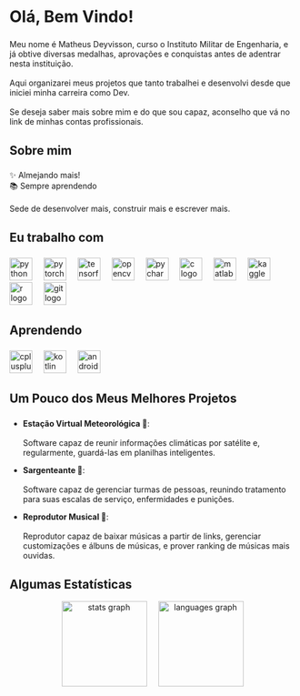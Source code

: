 ###

<h1 align="left">Olá, Bem Vindo!</h1>

###

<p align="left">Meu nome é Matheus Deyvisson, curso o Instituto Militar de Engenharia, e já obtive diversas medalhas, aprovações e conquistas antes de adentrar nesta instituição.<br><br>Aqui organizarei meus projetos que tanto trabalhei e desenvolvi desde que iniciei minha carreira como Dev.<br><br>Se deseja saber mais sobre mim e do que sou capaz, aconselho que vá no link de minhas contas profissionais.</p>

###

<h2 align="left">Sobre mim</h2>

###

<p align="left">✨ Almejando mais!<br>📚 Sempre aprendendo<br><br>Sede de desenvolver mais, construir mais e escrever mais.</p>

###

<h2 align="left">Eu trabalho com</h2>

###

<div align="left">
  <img src="https://cdn.jsdelivr.net/gh/devicons/devicon/icons/python/python-original.svg" height="40" alt="python logo"  />
  <img width="12" />
  <img src="https://cdn.jsdelivr.net/gh/devicons/devicon/icons/pytorch/pytorch-original.svg" height="40" alt="pytorch logo"  />
  <img width="12" />
  <img src="https://cdn.jsdelivr.net/gh/devicons/devicon/icons/tensorflow/tensorflow-original.svg" height="40" alt="tensorflow logo"  />
  <img width="12" />
  <img src="https://cdn.jsdelivr.net/gh/devicons/devicon/icons/opencv/opencv-original.svg" height="40" alt="opencv logo"  />
  <img width="12" />
  <img src="https://cdn.jsdelivr.net/gh/devicons/devicon/icons/pycharm/pycharm-original.svg" height="40" alt="pycharm logo"  />
  <img width="12" />
  <img src="https://cdn.jsdelivr.net/gh/devicons/devicon/icons/c/c-original.svg" height="40" alt="c logo"  />
  <img width="12" />
  <img src="https://cdn.jsdelivr.net/gh/devicons/devicon/icons/matlab/matlab-original.svg" height="40" alt="matlab logo"  />
  <img width="12" />
  <img src="https://cdn.jsdelivr.net/gh/devicons/devicon/icons/kaggle/kaggle-original.svg" height="40" alt="kaggle logo"  />
  <img width="12" />
  <img src="https://cdn.jsdelivr.net/gh/devicons/devicon/icons/r/r-original.svg" height="40" alt="r logo"  />
  <img width="12" />
  <img src="https://cdn.jsdelivr.net/gh/devicons/devicon/icons/git/git-original.svg" height="40" alt="git logo"  />
</div>

###

<h2 align="left">Aprendendo</h2>

###

<div align="left">
  <img src="https://cdn.jsdelivr.net/gh/devicons/devicon/icons/cplusplus/cplusplus-original.svg" height="40" alt="cplusplus logo"  />
  <img width="12" />
  <img src="https://cdn.jsdelivr.net/gh/devicons/devicon/icons/kotlin/kotlin-original.svg" height="40" alt="kotlin logo"  />
  <img width="12" />
  <img src="https://cdn.jsdelivr.net/gh/devicons/devicon/icons/androidstudio/androidstudio-original.svg" height="40" alt="androidstudio logo"  />
</div>

###

<h2 align="left">Um Pouco dos Meus Melhores Projetos</h2>

###

* **Estação Virtual Meteorológica :satellite:**: <br><br>Software capaz de reunir informações climáticas por satélite e, regularmente, guardá-las em planilhas inteligentes.

* **Sargenteante :office:**: <br><br>Software capaz de gerenciar turmas de pessoas, reunindo tratamento para suas escalas de serviço, enfermidades e punições.

* **Reprodutor Musical :musical_note:**: <br><br>Reprodutor capaz de baixar músicas a partir de links, gerenciar customizações e álbuns de músicas, e prover ranking de músicas mais ouvidas.



<h2 align="left">Algumas Estatísticas</h2>

<div align="center">
  <img src="https://github-readme-stats.vercel.app/api?username=mathdeyvi04&hide_title=false&hide_rank=false&show_icons=true&include_all_commits=true&count_private=true&disable_animations=false&theme=dracula&locale=en&hide_border=false&order=1" height="150" alt="stats graph"  />
  <img width="12" />
  <img src="https://github-readme-stats.vercel.app/api/top-langs?username=mathdeyvi04&locale=en&hide_title=false&layout=compact&card_width=320&langs_count=5&theme=dracula&hide_border=false&order=2" height="150" alt="languages graph"  />
</div>

